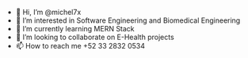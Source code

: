 - 👋 Hi, I’m @michel7x
- 👀 I’m interested in Software Engineering and Biomedical Engineering
- 🌱 I’m currently learning MERN Stack
- 💞️ I’m looking to collaborate on E-Health projects
- 📫 How to reach me +52 33 2832 0534

<!---
michel7x/michel7x is a ✨ special ✨ repository because its `README.md` (this file) appears on your GitHub profile.
You can click the Preview link to take a look at your changes.
--->
